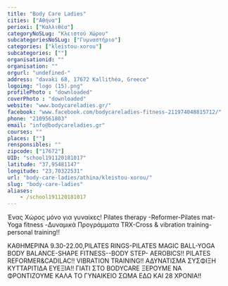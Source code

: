```yaml
---
title: "Body Care Ladies"
cities: ["Αθήνα"]
perioxi: ["Καλλιθέα"]
categoryNoSLug: "Κλειστού Χώρου"
subcategoriesNoSLug: ["Γυμναστήριο"]
categories: ["kleistou-xorou"]
subcategories: [""]
organisationid: ""
organisation: ""
orgurl: "undefined-"
address: "davaki 68, 17672 Kallithéa, Greece"
logoimg: "logo (15).png"
profilePhoto : "downloaded"
coverPhoto : "downloaded"
website: "www.bodycareladies.gr/"
facebook: "www.facebook.com/bodycareladies-fitness-211974048815712/"
phone: "2109561803"
email: "info@bodycareladies.gr"
courses: ""
places: [""]
rensponsibles: ""
zipcode: ["17672"]
UID: "school191120181017"
latitude: "37,95481147"
longitude: "23,70322531"
url: "body-care-ladies/athina/kleistou-xorou/"
slug: "body-care-ladies"
aliases:
    - /school191120181017
---
```



Ένας Χώρος μόνο για γυναίκες! Pilates therapy -Reformer-Pilates mat- Yoga fitness -Δυναμικά Προγράμματα TRX-Cross &amp; vibration training- personal training!!

ΚΑΘΗΜΕΡΙΝΑ 9.30-22.00,PILATES RINGS-PILATES MAGIC BALL-YOGA BODY BALANCE-SHAPE FITNESS--BODY STEP- AEROBICS!! PILATES REFORMER&amp;CADILAC!! VIBRATION TRAINING!! ΑΔΥΝΑΤΙΣΜΑ ΣΥΣΦΙΞΗ ΚΥΤΤΑΡΙΤΙΔΑ ΕΥΕΞΙΑ!! ΓΙΑΤΙ ΣΤΟ BODYCARE ΞΕΡΟΥΜΕ ΝΑ ΦΡONTIZOYME ΚΑΛΑ ΤΟ ΓΥΝΑΙΚΕΙΟ ΣΩΜΑ ΕΔΩ ΚΑΙ 28 ΧΡΟΝΙΑ!!